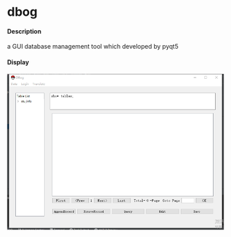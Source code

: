 # dbog

#### Description
a GUI database management tool which developed by pyqt5

#### Display
[![IMAGE ALT TEXT](https://github.com/yangjiegang/dbog/blob/master/main/resources/data_page.png)](https://v.youku.com/v_show/id_XNDU5MDQzMjMwNA==.html)
